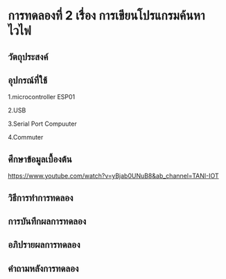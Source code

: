 # การทดลองที่ 2 เรื่อง การเขียนโปรแกรมค้นหาไวไฟ

## วัตถุประสงค์

## อุปกรณ์ที่ใช้

1.microcontroller ESP01

2.USB

3.Serial Port Compuuter

4.Commuter

## ศึกษาข้อมูลเบื้องต้น

https://www.youtube.com/watch?v=yBjab0UNuB8&ab_channel=TANI-IOT

## วิธีการทำการทดลอง

## การบันทึกผลการทดลอง

## อภิปรายผลการทดลอง

## คำถามหลังการทดลอง
